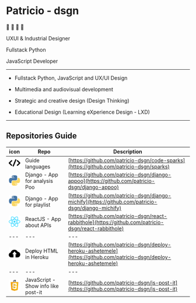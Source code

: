 # Patricio - dsgn

🦊 🚀 💭 👾

UXUI & Industrial Designer

Fullstack Python

JavaScript Developer

---

- Fullstack Python, JavaScript and UX/UI Design

- Multimedia and audiovisual development

- Strategic and creative design (Design Thinking)

- Educational Design (Learning eXperience Design - LXD)

---

## Repositories Guide

| icon | Repo | Description |
| --- | --- | --- |
| ![alt react](./icon/__code.svg "languages")        | Guide languages                                   | [https://github.com/patricio-dsgn/code-sparks](https://github.com/patricio-dsgn/sparks) |
| ![alt react](./icon/__python.svg "python")         | Django - App for analysis Poo                     | [https://github.com/patricio-dsgn/django-appoo](https://github.com/patricio-dsgn/django-appoo) |
| ![alt react](./icon/__python.svg "python")         | Django - App for playlist                         | [https://github.com/patricio-dsgn/django-michify](https://github.com/patricio-dsgn/django-michify) |
| ![alt react](./icon/__react.svg "react")           | ReactJS - App about APIs                          | [https://github.com/patricio-dsgn/react-rabbithole](https://github.com/patricio-dsgn/react-rabbithole) |
| --- | --- | --- |
| ![alt react](./icon/__deploy.svg "deploy")         | Deploy HTML in Heroku                             | [https://github.com/patricio-dsgn/deploy-heroku-ashetemele](https://github.com/patricio-dsgn/deploy-heroku-ashetemele) |
| --- | --- | --- |
| ![alt react](./icon/__javascript.svg "javascript") | JavaScript - Show info like post-it               | [https://github.com/patricio-dsgn/js-post-it](https://github.com/patricio-dsgn/js-post-it) |



